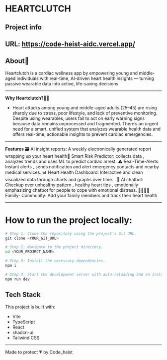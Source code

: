 # HEARTCLUTCH

## Project info

**URL**: https://code-heist-aidc.vercel.app/
----
## About🚀

Heartclutch is a cardiac wellness app by empowering young and middle-aged individuals with real-time, AI-driven heart health insights — turning passive wearable data into active, life-saving decisions

-----
**Why  Heartclutch?💙🤍**
 - Heart attacks among young and middle-aged adults (25–45) are rising sharply due to stress, poor lifestyle, and lack of preventive monitoring. Despite using wearables, users fail to act on early warning signs because data remains unprocessed and fragmented.
There’s an urgent need for a smart, unified system that analyzes wearable health data and offers real-time, actionable insights to prevent cardiac emergencies.
-----
**Features**
🗃️ AI insight reports: A weekly electronically generated report wrapping up your heart health🧠 Smart Risk Predictor: collects data , analyzes trends and uses ML to predict cardiac arrest.
⚠️ Real-Time-Alerts: Instant alerts , sends notification and alert emergency contacts and nearby medical services.
📊 Heart Health Dashboard: Interactive and clean visualized data through charts and graphs over time.
.
🤖 AI chatbot: Checkup over unhealthy pattern , healthy heart tips , emotionally emphasizing chatbot for people to cope with emotional distress.
👨‍👩‍👧‍👦 Family- Community: Add your family members and track their heart health

------
# How to run the project locally:

```sh
# Step 1: Clone the repository using the project's Git URL.
git clone <YOUR_GIT_URL>

# Step 2: Navigate to the project directory.
cd <YOUR_PROJECT_NAME>

# Step 3: Install the necessary dependencies.
npm i

# Step 4: Start the development server with auto-reloading and an instant preview.
npm run dev
```

## Tech Stack

This project is built with:

- Vite
- TypeScript
- React
- shadcn-ui
- Tailwind CSS

----
Made to protect 💗 by Code_heist
